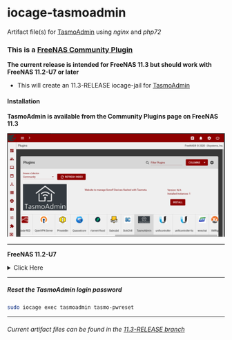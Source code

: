 # iocage-tasmoadmin
Artifact file(s) for [TasmoAdmin][1] using *nginx* and *php72*

### This is a [FreeNAS Community Plugin][2]

**The current release is intended for FreeNAS 11.3 but should work with FreeNAS 11.2-U7 or later**

- This will create an 11.3-RELEASE iocage-jail for [TasmoAdmin][1]

#### Installation

**TasmoAdmin is available from the Community Plugins page on FreeNAS 11.3**

![img][FreeNAS_plugins]

---

**FreeNAS 11.2-U7**
<details><summary>Click Here</summary>
<p>

##### plugin-jail

*The 11.3-RELEASE should work on FreeNAS 11.2-U7 or later*

It is possible to install this plugin on FreeNAS 11.2-U7 using the console.

```bash
wget -O /tmp/tasmoadmin.json https://raw.githubusercontent.com/tprelog/freenas-plugin-index/11.3-RELEASE/tasmoadmin.json
iocage fetch -P dhcp=on vnet=on vnet_default_interface=auto bpf=yes boot=on -n /tmp/tasmoadmin.json --branch 11.3-RELEASE
```

</p>
</details>


---

##### Reset the TasmoAdmin login password
```bash
sudo iocage exec tasmoadmin tasmo-pwreset
```

---

###### Current artifact files can be found in the [11.3-RELEASE branch][4]

[FreeNAS_plugins]: _img/FreeNAS_tasmoadmin.png

[1]: https://tasmoadmin.org/
[2]: https://www.freenas.org/plugins/
[3]: https://github.com/tprelog/freenas-plugin-index
[4]: https://github.com/tprelog/iocage-tasmoadmin/tree/11.3-RELEASE
